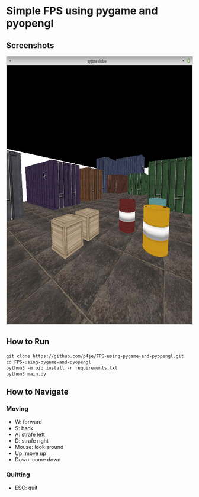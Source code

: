 
# Simple FPS using pygame and pyopengl

## Screenshots
<img  src="screenshots/simple_fps.png" width="1006" height="727">

## How to Run

```shell
git clone https://github.com/p4je/FPS-using-pygame-and-pyopengl.git
cd FPS-using-pygame-and-pyopengl
python3 -m pip install -r requirements.txt
python3 main.py
```

## How to Navigate

### Moving

- W: forward
- S: back
- A: strafe left
- D: strafe right
- Mouse: look around
- Up: move up
- Down: come down

### Quitting

- ESC: quit
